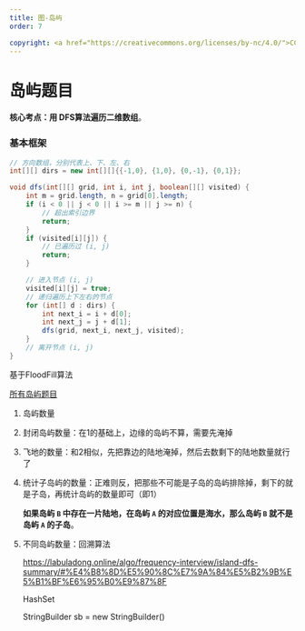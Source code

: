 ```yaml
---
title: 图-岛屿
order: 7

copyright: <a href="https://creativecommons.org/licenses/by-nc/4.0/">CC BY-NC 4.0协议</a>
---
```




# 岛屿题目

**核心考点：用 DFS算法遍历二维数组**。



### 基本框架

```java
// 方向数组，分别代表上、下、左、右
int[][] dirs = new int[][]{{-1,0}, {1,0}, {0,-1}, {0,1}};

void dfs(int[][] grid, int i, int j, boolean[][] visited) {
    int m = grid.length, n = grid[0].length;
    if (i < 0 || j < 0 || i >= m || j >= n) {
        // 超出索引边界
        return;
    }
    if (visited[i][j]) {
        // 已遍历过 (i, j)
        return;
    }

    // 进入节点 (i, j)
    visited[i][j] = true;
    // 递归遍历上下左右的节点
    for (int[] d : dirs) {
        int next_i = i + d[0];
        int next_j = j + d[1];
        dfs(grid, next_i, next_j, visited);
    }
    // 离开节点 (i, j)
}
```



基于FloodFill算法



[所有岛屿题目](https://labuladong.online/algo/frequency-interview/island-dfs-summary/)

1. 岛屿数量

2. 封闭岛屿数量：在1的基础上，边缘的岛屿不算，需要先淹掉

3. 飞地的数量：和2相似，先把靠边的陆地淹掉，然后去数剩下的陆地数量就行了

4. 统计子岛屿的数量：正难则反，把那些不可能是子岛的岛屿排除掉，剩下的就是子岛，再统计岛屿的数量即可（即1）

   **如果岛屿 `B` 中存在一片陆地，在岛屿 `A` 的对应位置是海水，那么岛屿 `B` 就不是岛屿 `A` 的子岛**。

5. 不同岛屿数量：回溯算法

   https://labuladong.online/algo/frequency-interview/island-dfs-summary/#%E4%B8%8D%E5%90%8C%E7%9A%84%E5%B2%9B%E5%B1%BF%E6%95%B0%E9%87%8F

   HashSet<String>

   StringBuilder sb = new StringBuilder()